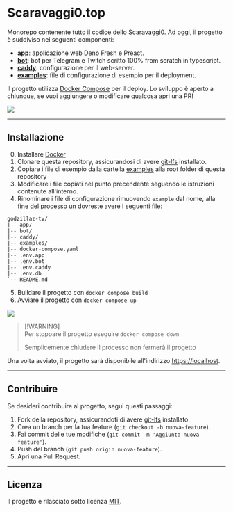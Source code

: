 # Scaravaggi0.top

Monorepo contenente tutto il codice dello Scaravaggi0. Ad oggi, il progetto è
suddiviso nei seguenti componenti:

- **[app](./app)**: applicazione web Deno Fresh e Preact.
- **[bot](./bot)**: bot per Telegram e Twitch scritto 100% from scratch in
  typescript.
- **[caddy](./caddy)**: configurazione per il web-server.
- **[examples](./examples)**: file di configurazione di esempio per il
  deployment.

Il progetto utilizza [Docker Compose](./docker-compose.yaml) per il deploy. Lo
sviluppo è aperto a chiunque, se vuoi aggiungere o modificare qualcosa apri una
PR!

![](./images/preview.png)

---

## Installazione

0. Installare [Docker](https://docs.docker.com/engine/install/)
1. Clonare questa repository, assicurandosi di avere
   [git-lfs](https://git-lfs.com/) installato.
2. Copiare i file di esempio dalla cartella [examples](examples/) alla root
   folder di questa repository
3. Modificare i file copiati nel punto precendente seguendo le istruzioni
   contenute all'interno.
4. Rinominare i file di configurazione rimuovendo `example` dal nome, alla fine
   del processo un dovreste avere I seguenti file:

```
godzillaz-tv/
|-- app/
|-- bot/
|-- caddy/
|-- examples/
|-- docker-compose.yaml
|-- .env.app
|-- .env.bot
|-- .env.caddy
|-- .env.db
`-- README.md
```

5. Buildare il progetto con `docker compose build`
6. Avviare il progetto con `docker compose up`

![](./images/docker-compose.png)

> [!WARNING]\
> Per stoppare il progetto eseguire `docker compose down`
>
> Semplicemente chiudere il processo non fermerà il progetto

Una volta avviato, il progetto sarà disponibile all'indirizzo
[https://localhost](https://localhost/).

---

## Contribuire

Se desideri contribuire al progetto, segui questi passaggi:

1. Fork della repository, assicurandoti di avere [git-lfs](https://git-lfs.com/)
   installato.
2. Crea un branch per la tua feature (`git checkout -b nuova-feature`).
3. Fai commit delle tue modifiche (`git commit -m 'Aggiunta nuova feature'`).
4. Push del branch (`git push origin nuova-feature`).
5. Apri una Pull Request.

---

## Licenza

Il progetto è rilasciato sotto licenza [MIT](./LICENSE).
